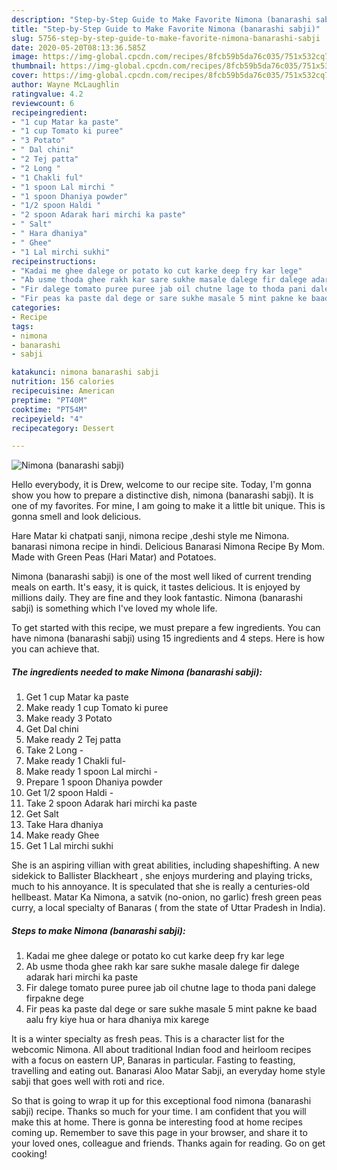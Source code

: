 ```yaml
---
description: "Step-by-Step Guide to Make Favorite Nimona (banarashi sabji)"
title: "Step-by-Step Guide to Make Favorite Nimona (banarashi sabji)"
slug: 5756-step-by-step-guide-to-make-favorite-nimona-banarashi-sabji
date: 2020-05-20T08:13:36.585Z
image: https://img-global.cpcdn.com/recipes/8fcb59b5da76c035/751x532cq70/nimona-banarashi-sabji-recipe-main-photo.jpg
thumbnail: https://img-global.cpcdn.com/recipes/8fcb59b5da76c035/751x532cq70/nimona-banarashi-sabji-recipe-main-photo.jpg
cover: https://img-global.cpcdn.com/recipes/8fcb59b5da76c035/751x532cq70/nimona-banarashi-sabji-recipe-main-photo.jpg
author: Wayne McLaughlin
ratingvalue: 4.2
reviewcount: 6
recipeingredient:
- "1 cup Matar ka paste"
- "1 cup Tomato ki puree"
- "3 Potato"
- " Dal chini"
- "2 Tej patta"
- "2 Long "
- "1 Chakli ful"
- "1 spoon Lal mirchi "
- "1 spoon Dhaniya powder"
- "1/2 spoon Haldi "
- "2 spoon Adarak hari mirchi ka paste"
- " Salt"
- " Hara dhaniya"
- " Ghee"
- "1 Lal mirchi sukhi"
recipeinstructions:
- "Kadai me ghee dalege or potato ko cut karke deep fry kar lege"
- "Ab usme thoda ghee rakh kar sare sukhe masale dalege fir dalege adarak hari mirchi ka paste"
- "Fir dalege tomato puree puree jab oil chutne lage to thoda pani dalege firpakne dege"
- "Fir peas ka paste dal dege or sare sukhe masale 5 mint pakne ke baad aalu fry kiye hua or hara dhaniya mix karege"
categories:
- Recipe
tags:
- nimona
- banarashi
- sabji

katakunci: nimona banarashi sabji 
nutrition: 156 calories
recipecuisine: American
preptime: "PT40M"
cooktime: "PT54M"
recipeyield: "4"
recipecategory: Dessert

---
```



![Nimona (banarashi sabji)](https://img-global.cpcdn.com/recipes/8fcb59b5da76c035/751x532cq70/nimona-banarashi-sabji-recipe-main-photo.jpg)

Hello everybody, it is Drew, welcome to our recipe site. Today, I'm gonna show you how to prepare a distinctive dish, nimona (banarashi sabji). It is one of my favorites. For mine, I am going to make it a little bit unique. This is gonna smell and look delicious.

Hare Matar ki chatpati sanji, nimona recipe ,deshi style me Nimona. banarasi nimona recipe in hindi. Delicious Banarasi Nimona Recipe By Mom. Made with Green Peas (Hari Matar) and Potatoes.

Nimona (banarashi sabji) is one of the most well liked of current trending meals on earth. It's easy, it is quick, it tastes delicious. It is enjoyed by millions daily. They are fine and they look fantastic. Nimona (banarashi sabji) is something which I've loved my whole life.


To get started with this recipe, we must prepare a few ingredients. You can have nimona (banarashi sabji) using 15 ingredients and 4 steps. Here is how you can achieve that.

<!--inarticleads1-->

##### The ingredients needed to make Nimona (banarashi sabji):

1. Get 1 cup Matar ka paste
1. Make ready 1 cup Tomato ki puree
1. Make ready 3 Potato
1. Get  Dal chini
1. Make ready 2 Tej patta
1. Take 2 Long -
1. Make ready 1 Chakli ful-
1. Make ready 1 spoon Lal mirchi -
1. Prepare 1 spoon Dhaniya powder
1. Get 1/2 spoon Haldi -
1. Take 2 spoon Adarak hari mirchi ka paste
1. Get  Salt
1. Take  Hara dhaniya
1. Make ready  Ghee
1. Get 1 Lal mirchi sukhi


She is an aspiring villian with great abilities, including shapeshifting. A new sidekick to Ballister Blackheart , she enjoys murdering and playing tricks, much to his annoyance. It is speculated that she is really a centuries-old hellbeast. Matar Ka Nimona, a satvik (no-onion, no garlic) fresh green peas curry, a local specialty of Banaras ( from the state of Uttar Pradesh in India). 

<!--inarticleads2-->

##### Steps to make Nimona (banarashi sabji):

1. Kadai me ghee dalege or potato ko cut karke deep fry kar lege
1. Ab usme thoda ghee rakh kar sare sukhe masale dalege fir dalege adarak hari mirchi ka paste
1. Fir dalege tomato puree puree jab oil chutne lage to thoda pani dalege firpakne dege
1. Fir peas ka paste dal dege or sare sukhe masale 5 mint pakne ke baad aalu fry kiye hua or hara dhaniya mix karege


It is a winter specialty as fresh peas. This is a character list for the webcomic Nimona. All about traditional Indian food and heirloom recipes with a focus on eastern UP, Banaras in particular. Fasting to feasting, travelling and eating out. Banarasi Aloo Matar Sabji, an everyday home style sabji that goes well with roti and rice. 

So that is going to wrap it up for this exceptional food nimona (banarashi sabji) recipe. Thanks so much for your time. I am confident that you will make this at home. There is gonna be interesting food at home recipes coming up. Remember to save this page in your browser, and share it to your loved ones, colleague and friends. Thanks again for reading. Go on get cooking!
